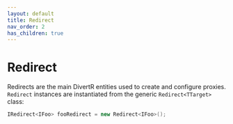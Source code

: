 ```yaml
---
layout: default
title: Redirect
nav_order: 2
has_children: true
---
```


# Redirect

Redirects are the main DivertR entities used to create and configure proxies.
`Redirect` instances are instantiated from the generic `Redirect<TTarget>` class:

```csharp
IRedirect<IFoo> fooRedirect = new Redirect<IFoo>();
```
